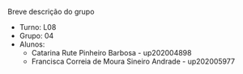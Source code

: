 
Breve descrição do grupo

* Turno: L08
* Grupo: 04
* Alunos:
    - Catarina Rute Pinheiro Barbosa - up202004898
    - Francisca Correia de Moura Sineiro Andrade - up202005977
